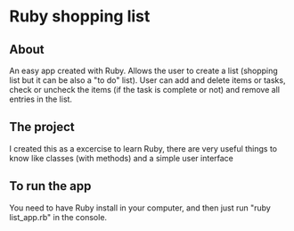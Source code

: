 # Ruby shopping list
## About
An easy app created with Ruby. Allows the user to create a list (shopping list but it can be also a "to do" list). User can add and delete items or tasks, check or uncheck the items (if the task is complete or not) and remove all entries in the list.
## The project
I created this as a excercise to learn Ruby, there are very useful things to know like classes (with methods) and a simple user interface
## To run the app
You need to have Ruby install in your computer, and then just run "ruby list_app.rb" in the console.
